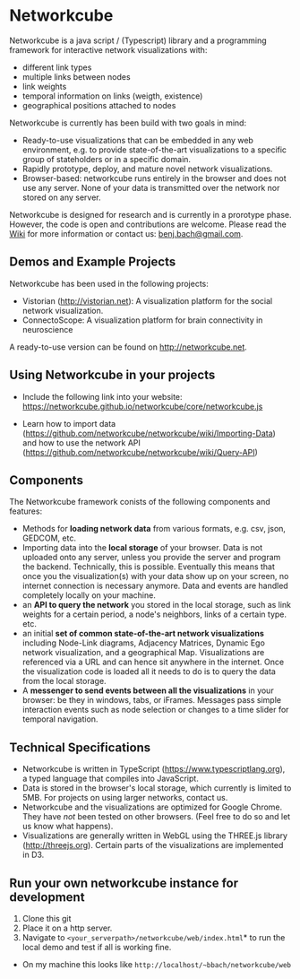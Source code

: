 # Networkcube

Networkcube is a java script / (Typescript) library and a programming framework for interactive network visualizations with:

* different link types
* multiple links between nodes
* link weights
* temporal information on links (weigth, existence)
* geographical positions attached to nodes

Networkcube is currently has been build with two goals in mind: 

* Ready-to-use visualizations that can be embedded in any web environment, e.g. to provide state-of-the-art visualizations to a specific group of stateholders or in a specific domain. 
* Rapidly prototype, deploy, and mature novel network visualizations. 
* Browser-based: networkcube runs entirely in the browser and does not use any server. None of your data is transmitted over the network nor stored on any server.

Networkcube is designed for research and is currently in a prorotype phase. However, the code is open and contributions are welcome. Please read the [Wiki](Home) for more information or contact us: benj.bach@gmail.com.


## Demos and Example Projects

Networkcube has been used in the following projects:

* Vistorian (http://vistorian.net): A visualization platform for the social network visualization.
* ConnectoScope: A visualization platform for brain connectivity in neuroscience

A ready-to-use version can be found on http://networkcube.net.

## Using Networkcube in your projects

* Include the following link into your website: https://networkcube.github.io/networkcube/core/networkcube.js

* Learn how to import data (https://github.com/networkcube/networkcube/wiki/Importing-Data) and how to use the network API (https://github.com/networkcube/networkcube/wiki/Query-API)

## Components

The Networkcube framework conists of the following components and features: 

* Methods for **loading network data** from various formats, e.g. csv, json, GEDCOM, etc.
* Importing data into the **local storage** of your browser. Data is not uploaded onto any server, unless you provide the 
server and program the backend. Technically, this is possible. Eventually this means that once you the visualization(s) with your data show up on your screen, no internet connection is necessary anymore. Data and events are handled completely locally on your machine.
* an **API to query the network** you stored in the local storage, such as link weights for a certain period, a node's neighbors, links of a certain type. etc.
* an initial **set of common state-of-the-art network visualizations** including Node-Link diagrams, Adjacency Matrices, Dynamic Ego network visualization, and a geographical Map.
Visualizations are referenced via a URL and can hence sit anywhere in the internet. Once the visualization code is loaded
all it needs to do is to query the data from the local storage.
* A **messenger to send events between all the visualizations** in your browser: be they in windows, tabs, or iFrames. Messages pass simple interaction events such as node selection or changes to a time slider for temporal navigation.


## Technical Specifications

* Networkcube is written in TypeScript (https://www.typescriptlang.org), a typed language that compiles into 
JavaScript.  
* Data is stored in the browser's local storage, which currently is limited to 5MB. For projects on using larger networks, contact us.
* Networkcube and the visualizations are optimized for Google Chrome. They have *not* been tested on other browsers. (Feel free to do so and let us know what happens).
* Visualizations are generally written in WebGL using the THREE.js library (http://threejs.org). Certain parts of the visualizations are implemented in D3.

## Run your own networkcube instance for development

1. Clone this git
2. Place it on a http server.
3. Navigate to `<your_serverpath>/networkcube/web/index.html`* to run the local demo and test if all is working fine.

* On my machine this looks like `http://localhost/~bbach/networkcube/web` 
